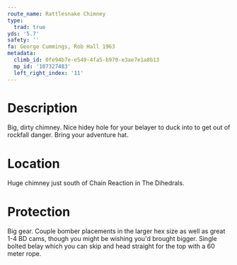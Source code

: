 ```yaml
---
route_name: Rattlesnake Chimney
type:
  trad: true
yds: '5.7'
safety: ''
fa: George Cummings, Rob Hall 1963
metadata:
  climb_id: 0fe94b7e-e549-4fa5-b970-e3ae7e1a8b13
  mp_id: '107327483'
  left_right_index: '11'
---
```

# Description
Big, dirty chimney.  Nice hidey hole for your belayer to duck into to get out of rockfall danger.  Bring your adventure hat.

# Location
Huge chimney just south of Chain Reaction in The Dihedrals.

# Protection
Big gear. Couple bomber placements in the larger hex size as well as great 1-4 BD cams, though you might be wishing you'd brought bigger.  Single bolted belay which you can skip and head straight for the top with a 60 meter rope.
